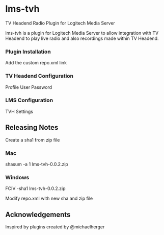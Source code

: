 # lms-tvh
TV Headend Radio Plugin for Logitech Media Server

lms-tvh is a plugin for Logitech Media Server to allow integration with TV Headend to play live radio and also recordings made within TV Headend.

### Plugin Installation
Add the custom repo.xml link

### TV Headend Configuration
Profile User Password

### LMS Configuration
TVH Settings

## Releasing Notes
Create a sha1 from zip file 
### Mac 
shasum -a 1 lms-tvh-0.0.2.zip
### Windows
FCIV -sha1 lms-tvh-0.0.2.zip

Modify repo.xml with new sha and zip file 


## Acknowledgements
Inspired by plugins created by @michaelherger
